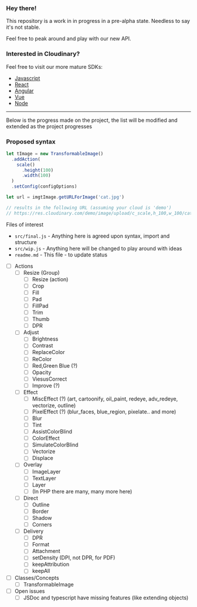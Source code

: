 ### Hey there!

This repository is a work in in progress in a pre-alpha state.
Needless to say it's not stable.

Feel free to peak around and play with our new API.

### Interested in Cloudinary?

Feel free to visit our more mature SDKs:

- <a href="https://github.com/cloudinary/cloudinary_js"> Javascript</a>
- <a href="https://github.com/cloudinary/cloudinary-react"> React</a>
- <a href="https://github.com/cloudinary/cloudinary_angular"> Angular</a>
- <a href="https://github.com/cloudinary/cloudinary-vue"> Vue</a>  
- <a href="https://github.com/cloudinary/cloudinary_npm"> Node</a>

  
  


----

Below is the progress made on the project, the list will be modified and extended as the project progresses


### Proposed syntax
```javascript
let tImage = new TransformableImage()
  .addAction(
    scale()
      .height(100)
      .width(100)
  )
  .setConfig(configOptions)

let url = imgtImage.getURLForImage('cat.jpg')

// results in the following URL (assuming your cloud is 'demo')
// https://res.cloudinary.com/demo/image/upload/c_scale,h_100,w_100/cat.jpg

```

Files of interest
- `src/final.js` - Anything here is agreed upon syntax, import and structure
- `src/wip.js` - Anything here will be changed to play around with ideas
- `readme.md` - This file - to update status


- [ ] Actions 
    - [ ] Resize (Group)
        - [ ] Resize (action)
        - [ ] Crop
        - [ ] Fill
        - [ ] Pad
        - [ ] FillPad
        - [ ] Trim
        - [ ] Thumb
        - [ ] DPR
    - [ ] Adjust
        - [ ] Brightness
        - [ ] Contrast
        - [ ] ReplaceColor
        - [ ] ReColor
        - [ ] Red,Green Blue (?)
        - [ ] Opacity
        - [ ] ViesusCorrect
        - [ ] Improve (?)
    - [ ] Effect
        - [ ] MiscEffect (?) (art, cartoonify, oil_paint, redeye, adv_redeye, vectorize, outline)
        - [ ] PixelEffect (?) (blur_faces, blue_region, pixelate.. and more)
        - [ ] Blur
        - [ ] Tint
        - [ ] AssistColorBlind
        - [ ] ColorEffect
        - [ ] SimulateColorBlind
        - [ ] Vectorize
        - [ ] Displace
    - [ ] Overlay
        - [ ] ImageLayer
        - [ ] TextLayer
        - [ ] Layer
        - [ ] (In PHP there are many, many more here)
    - [ ] Direct
        - [ ] Outline
        - [ ] Border
        - [ ] Shadow
        - [ ] Corners
    - [ ] Delivery
        - [ ] DPR
        - [ ] Format
        - [ ] Attachment
        - [ ] setDensity (DPI, not DPR, for PDF)
        - [ ] keepAttribution
        - [ ] keepAll
    
- [ ] Classes/Concepts
    - [ ] TransformableImage
    
- [ ] Open issues
    - [ ] JSDoc and typescript have missing features (like extending objects)
